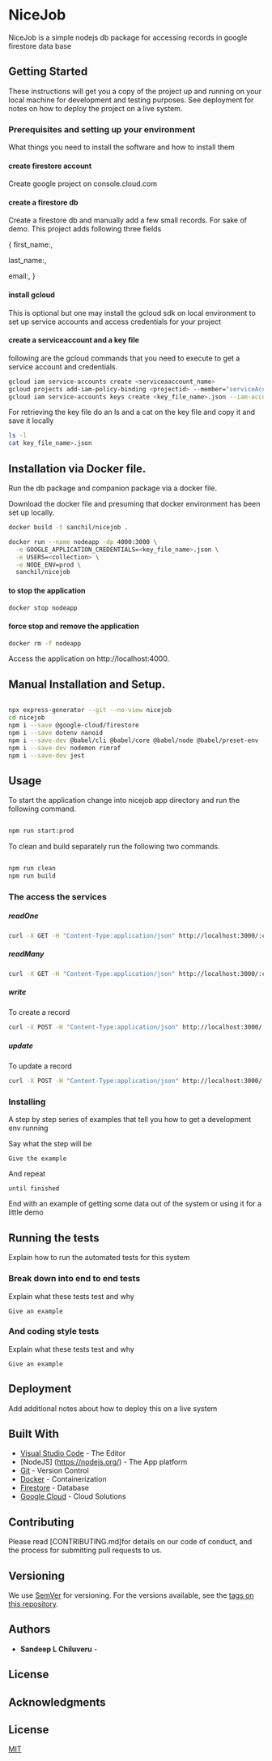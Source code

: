 
# NiceJob

NiceJob is a simple nodejs db package for accessing records in 
google firestore data base


## Getting Started

These instructions will get you a copy of the project up and running on your local machine for development and testing purposes. See deployment for notes on how to deploy the project on a live system.

### Prerequisites and setting up your environment

What things you need to install the software and how to install them

#### create firestore account

Create google project on console.cloud.com

#### create a firestore db
Create a firestore db and manually add a few small records. For sake of demo. 
This project adds following three fields
  
  
{
first_name:,
  
  
last_name:,
  
  
email:,
}

#### install gcloud
This is optional but one may install the gcloud sdk on local environment to set up service accounts and access credentials for your project

#### create a serviceaccount and a key file

following are the gcloud commands that you need to execute to get a service account and credentials.

```bash
gcloud iam service-accounts create <serviceaaccount_name>
gcloud projects add-iam-policy-binding <projectid> --member="serviceAccount:<serviceaaccount_name>@<project_id>.iam.gserviceaccount.com" --role="roles/owner"
gcloud iam service-accounts keys create <key_file_name>.json --iam-account=<serviceaaccount_name>@<project_id>.iam.gserviceaccount.com

```
For retrieving the key file do an ls and a cat on the key file and copy it and save it locally

```bash
ls -l
cat key_file_name>.json
```


## Installation via Docker file.

Run the db package and companion package via a docker file.

Download the docker file and presuming that docker environment has been set up locally.

```bash
docker build -t sanchil/nicejob .

docker run --name nodeapp -dp 4000:3000 \
  -e GOOGLE_APPLICATION_CREDENTIALS=<key_file_name>.json \
  -e USERS=<collection> \
  -e NODE_ENV=prod \
  sanchil/nicejob
```
#### to stop the application  
```bash
docker stop nodeapp
```

#### force stop and remove the application  
```bash
docker rm -f nodeapp
```

Access the application on http://localhost:4000.

## Manual Installation and Setup.

```bash

npx express-generator --git --no-view nicejob
cd nicejob
npm i --save @google-cloud/firestore
npm i --save dotenv nanoid
npm i --save-dev @babel/cli @babel/core @babel/node @babel/preset-env 
npm i --save-dev nodemon rimraf
npm i --save-dev jest

```



## Usage

To start the application change into nicejob app directory and run the following command.

```bash

npm run start:prod

```
To clean and build separately run the following two commands.

```bash

npm run clean
npm run build

```

### The access the services


##### readOne

```bash
curl -X GET -H "Content-Type:application/json" http://localhost:3000/:collection/:id 
```

##### readMany

```bash
curl -X GET -H "Content-Type:application/json" http://localhost:3000/:collection
```

##### write
To create a record

```bash
curl -X POST -H "Content-Type:application/json" http://localhost:3000/:collection
```

##### update
To update a record

```bash
curl -X POST -H "Content-Type:application/json" http://localhost:3000/:collection/:id
```



### Installing

A step by step series of examples that tell you how to get a development env running

Say what the step will be

```
Give the example
```

And repeat

```
until finished
```

End with an example of getting some data out of the system or using it for a little demo

## Running the tests

Explain how to run the automated tests for this system

### Break down into end to end tests

Explain what these tests test and why

```
Give an example
```

### And coding style tests

Explain what these tests test and why

```
Give an example
```

## Deployment

Add additional notes about how to deploy this on a live system

## Built With

* [Visual Studio Code](https://visualstudio.microsoft.com/) - The Editor
* [NodeJS] (https://nodejs.org/) - The App platform
* [Git](https://github.com/) - Version Control
* [Docker](https://www.docker.com) - Containerization
* [Firestore](https://cloud.google.com/firestore) - Database
* [Google Cloud](https://console.cloud.google.com/) - Cloud Solutions


## Contributing

Please read [CONTRIBUTING.md]for details on our code of conduct, and the process for submitting pull requests to us.

## Versioning

We use [SemVer](http://semver.org/) for versioning. For the versions available, see the [tags on this repository](https://github.com/your/project/tags). 

## Authors

* **Sandeep L Chiluveru** - 

## License


## Acknowledgments








## License
[MIT](https://choosealicense.com/licenses/mit/)
